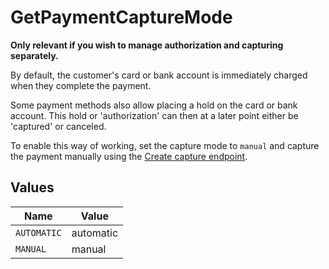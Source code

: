 # GetPaymentCaptureMode

**Only relevant if you wish to manage authorization and capturing separately.**

By default, the customer's card or bank account is immediately charged when they complete the payment.

Some payment methods also allow placing a hold on the card or bank account. This hold or 'authorization' can then
at a later point either be 'captured' or canceled.

To enable this way of working, set the capture mode to `manual` and capture the payment manually using the
[Create capture endpoint](create-capture).


## Values

| Name        | Value       |
| ----------- | ----------- |
| `AUTOMATIC` | automatic   |
| `MANUAL`    | manual      |